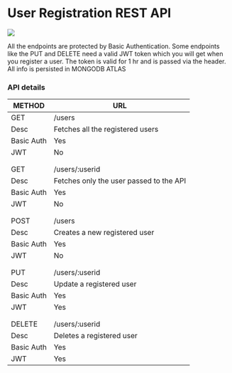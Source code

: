 # User Registration REST API
![](http://coenraets.org/blog/wp-content/uploads/2013/04/nodejs-mongodb.png)

All the endpoints are protected by Basic Authentication.
Some endpoints like the PUT and DELETE need a valid JWT token which you will get when you register a user. The token is valid for 1 hr and is passed via the header. All info is persisted in MONGODB ATLAS

### API details
| METHOD  | URL |
| ------ | ------ |
| GET | /users |
| Desc | Fetches all the registered users|
| Basic Auth | Yes |
| JWT | No |
|  |  |
|  |  |
| GET | /users/:userid |
| Desc | Fetches only the user passed to the API|
| Basic Auth | Yes |
| JWT | No |
|  |  |
|  |  |
| POST | /users |
| Desc | Creates a new registered user|
| Basic Auth | Yes |
| JWT | No |
|  |  |
|  |  |
| PUT | /users/:userid |
| Desc | Update a registered user|
| Basic Auth | Yes |
| JWT | Yes |
|  |  |
|  |  |
| DELETE | /users/:userid |
| Desc | Deletes a registered user|
| Basic Auth | Yes |
| JWT | Yes |



